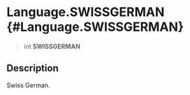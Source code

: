 Language.SWISSGERMAN {#Language.SWISSGERMAN}
====================

> int **SWISSGERMAN**

Description
-----------

Swiss German.
